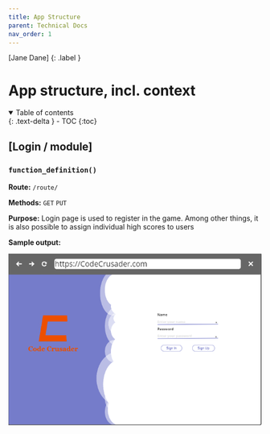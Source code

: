 ```yaml
---
title: App Structure
parent: Technical Docs
nav_order: 1
---
```


[Jane Dane]
{: .label }

# App structure, incl. context

<details open markdown="block">
  <summary>
    Table of contents
  </summary>
  {: .text-delta } - TOC
{:toc}
</details>

## [Login / module]

### `function_definition()`

**Route:** `/route/`

**Methods:** `GET` `PUT` 

**Purpose:** Login page is used to register in the game. Among other things, it is also possible to assign individual high scores to users

**Sample output:**

![Login](../assets/images/login_design_idea.png)
